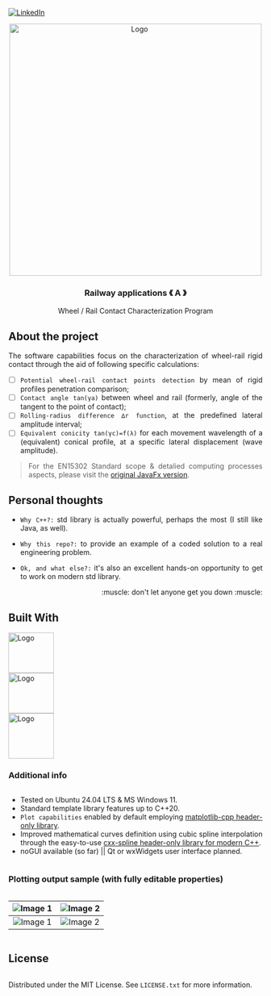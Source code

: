 [![LinkedIn][linkedin-shield]][linkedin-url]

<!-- PROJECT LOGO -->
<div align="center">
  <a align="center">
    <img src="https://github.com/criogenox/B_ECC-Cpp-version_plot-capabilities_noGUI/assets/53323058/ad59ea63-6435-4b13-8efb-74729541e4ef.png" alt="Logo" width="500">
  </a>
  <h3 align="center">Railway applications &#x300A; A &#x300B;</h3>
  <p align="center">
    Wheel / Rail Contact Characterization Program
  </p>
</div>

## About the project

<div align="justify">
  <p>
The software capabilities focus on the characterization of wheel-rail rigid contact through the aid of following specific calculations:

- [ ] `Potential wheel-rail contact points detection` by mean of rigid profiles penetration comparison;
- [ ] `Contact angle tan(γa)` between wheel and rail (formerly, angle of the tangent to the point of contact);
- [ ] `Rolling-radius difference ∆r function`, at the predefined lateral amplitude interval;
- [ ] `Equivalent conicity tan(γc)=f(λ)` for each movement wavelength of a (equivalent) conical profile, at a specific lateral displacement (wave amplitude).
  
> For the EN15302 Standard scope & detalied computing processes aspects, please visit the [original JavaFx version][WRCC_java-url].
   </p>
   <div>

## Personal thoughts

<div align="justify">
  <p>
    
* `Why C++?:` std library is actually powerful, perhaps the most (I still like Java, as well).
* `Why this repo?:` to provide an example of a coded solution to a real engineering problem.
* `Ok, and what else?:` it's also an excellent hands-on opportunity to get to work on modern std library.

   </p>
    <p align="right">
    :muscle: don't let anyone get you down :muscle:
  </p> 
   <div>
     
## Built With

<div style="display: flex; flex-direction: column; align=center">
    <img class="img"src="https://github.com/criogenox/B_ECC-Cpp-version_plot-capabilities_noGUI/assets/53323058/1fdf2d22-fb04-45aa-9db0-8bd973942914.png" alt="Logo" width="90" height="80"/>
    <img class="img"src="https://github.com/criogenox/B_ECC-Cpp-version_plot-capabilities_noGUI/assets/53323058/6870b0b2-403c-49da-b745-5714b08f4a73.png" alt="Logo" width="90" height="80"/>
    <img class="img"src="https://github.com/criogenox/B_ECC-Cpp-version_plot-capabilities_noGUI/assets/53323058/7f7c66db-97e3-49a1-92d9-df41500b54ae.png" alt="Logo" width="90" height="90"/>

### Additional info
* Tested on Ubuntu 24.04 LTS & MS Windows 11.
* Standard template library features up to C++20.
* `Plot capabilities` enabled by default employing [matplotlib-cpp header-only library][matplotlib-cpp-url].
* Improved mathematical curves definition using cubic spline interpolation through the easy-to-use [cxx-spline header-only library for modern C++][cxx-spline-url].
* noGUI available (so far) || Qt or wxWidgets user interface planned.

###  Plotting output sample (with fully editable properties)

| ![Image 1](https://github.com/criogenox/A_WRCC-Cpp-version_plot-capabilities_noGUI/assets/53323058/5af1e805-2b26-4aaa-9e55-8bdfa09a0015.png) | ![Image 2](https://github.com/criogenox/A_WRCC-Cpp-version_plot-capabilities_noGUI/assets/53323058/a2c6d4c2-7c75-4649-a93c-4f38209eecbb.png) |
|:---:|:---:|
| ![Image 1](https://github.com/criogenox/A_WRCC-Cpp-version_plot-capabilities_noGUI/assets/53323058/956010b2-ffde-4987-a830-946a89c592a4.png) | ![Image 2](https://github.com/criogenox/A_WRCC-Cpp-version_plot-capabilities_noGUI/assets/53323058/28d5592c-16c7-4d8c-a106-8b08d94380ec.png) |

<!-- LICENSE -->
## License

Distributed under the MIT License. See `LICENSE.txt` for more information.

<!-- MARKDOWN LINKS & IMAGES -->
<!-- https://www.markdownguide.org/basic-syntax/#reference-style-links -->
[linkedin-shield]: https://user-images.githubusercontent.com/53323058/230575198-fa1acbf4-8f82-4d8e-b245-3979276bc240.png
[linkedin-url]: https://www.linkedin.com/in/criogenox/
[matplotlib-cpp-url]: https://github.com/lava/matplotlib-cpp/tree/master
[cxx-spline-url]: https://github.com/snsinfu/cxx-spline
[WRCC_java-url]: https://github.com/criogenox/A_WRCC-Wheel-Rail-Contact-Characterization

